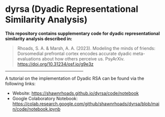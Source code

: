 # dyrsa (Dyadic Representational Similarity Analysis)

**This repository contains supplementary code for dyadic representational similarity analysis described in:**
<blockquote>Rhoads, S. A. & Marsh, A. A. (2023). Modeling the minds of friends: Dorsomedial prefrontal cortex encodes accurate dyadic meta-evaluations about how others perceive us. PsyArXiv. <a target="_blank" rel="noopener noreferrer" href="https://doi.org/10.31234/osf.io/g9e3z">https://doi.org/10.31234/osf.io/g9e3z</a></blockquote>

<hr width="50%">
A tutorial on the implementation of Dyadic RSA can be found via the following links:

- Website: https://shawnrhoads.github.io/dyrsa/code/notebook
- Google Colaboratory Notebook: https://colab.research.google.com/github/shawnrhoads/dyrsa/blob/main/code/notebook.ipynb
